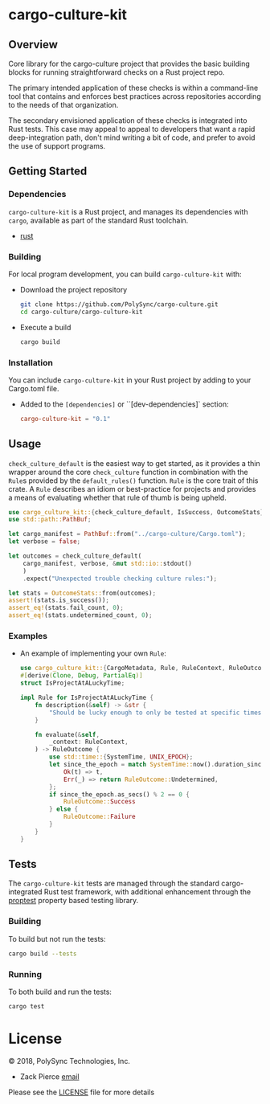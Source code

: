 # cargo-culture-kit

## Overview

Core library for the cargo-culture project that
provides the basic building blocks for running
straightforward checks on a Rust project repo.

The primary intended application of these checks
is within a command-line tool that contains
and enforces best practices across repositories
according to the needs of that organization.

The secondary envisioned application of these checks
is integrated into Rust tests. This case may appeal
to appeal to developers that want a rapid
deep-integration path, don't mind writing a bit of code,
and prefer to avoid the use of support programs.

## Getting Started

### Dependencies

`cargo-culture-kit` is a Rust project, and manages its dependencies with `cargo`,
available as part of the standard Rust toolchain.

* [rust](https://github.com/rust-lang-nursery/rustup.rs)

### Building

For local program development, you can build `cargo-culture-kit`
with:

* Download the project repository
  ```bash
  git clone https://github.com/PolySync/cargo-culture.git
  cd cargo-culture/cargo-culture-kit
  ```
* Execute a build
  ```bash
  cargo build
  ```

### Installation

You can include `cargo-culture-kit` in your Rust project
by adding to your Cargo.toml file.

* Added to the `[dependencies]` or ``[dev-dependencies]` section:
  ```toml
  cargo-culture-kit = "0.1"
  ```

## Usage

`check_culture_default` is the easiest way to get started,
as it provides a thin wrapper around the core `check_culture`
function in combination with the `Rule`s provided by the
`default_rules()` function.  `Rule` is the core trait of this crate. A `Rule` describes an idiom or best-practice
for projects and provides a means of evaluating whether that rule of thumb
is being upheld.

```rust
use cargo_culture_kit::{check_culture_default, IsSuccess, OutcomeStats};
use std::path::PathBuf;

let cargo_manifest = PathBuf::from("../cargo-culture/Cargo.toml");
let verbose = false;

let outcomes = check_culture_default(
    cargo_manifest, verbose, &mut std::io::stdout()
    )
    .expect("Unexpected trouble checking culture rules:");

let stats = OutcomeStats::from(outcomes);
assert!(stats.is_success());
assert_eq!(stats.fail_count, 0);
assert_eq!(stats.undetermined_count, 0);
```

### Examples

* An example of implementing your own `Rule`:
  ```rust
  use cargo_culture_kit::{CargoMetadata, Rule, RuleContext, RuleOutcome}
  #[derive(Clone, Debug, PartialEq)]
  struct IsProjectAtALuckyTime;

  impl Rule for IsProjectAtALuckyTime {
      fn description(&self) -> &str {
          "Should be lucky enough to only be tested at specific times."
      }

      fn evaluate(&self,
          _context: RuleContext,
      ) -> RuleOutcome {
          use std::time::{SystemTime, UNIX_EPOCH};
          let since_the_epoch = match SystemTime::now().duration_since(UNIX_EPOCH) {
              Ok(t) => t,
              Err(_) => return RuleOutcome::Undetermined,
          };
          if since_the_epoch.as_secs() % 2 == 0 {
              RuleOutcome::Success
          } else {
              RuleOutcome::Failure
          }
      }
  }
  ```

## Tests

The `cargo-culture-kit` tests are managed through the standard
cargo-integrated Rust test framework, with additional enhancement
through the [proptest](https://github.com/AltSysrq/proptest) property based testing library.

### Building

To build but not run the tests:

```bash
cargo build --tests
```

### Running

To both build and run the tests:

```bash
cargo test
```

# License

© 2018, PolySync Technologies, Inc.

* Zack Pierce [email](mailto:zachary.pierc.e@gmail.com)

Please see the [LICENSE](./LICENSE) file for more details
